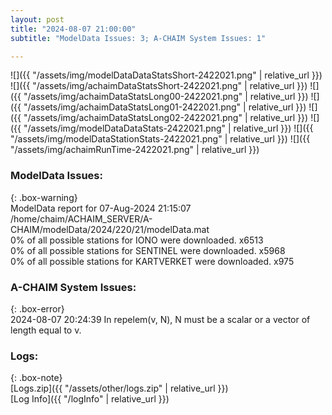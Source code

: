 ```yaml
---
layout: post
title: "2024-08-07 21:00:00"
subtitle: "ModelData Issues: 3; A-CHAIM System Issues: 1"

---
```


![]({{ "/assets/img/modelDataDataStatsShort-2422021.png" | relative_url }})
![]({{ "/assets/img/achaimDataStatsShort-2422021.png" | relative_url }})
![]({{ "/assets/img/achaimDataStatsLong00-2422021.png" | relative_url }})
![]({{ "/assets/img/achaimDataStatsLong01-2422021.png" | relative_url }})
![]({{ "/assets/img/achaimDataStatsLong02-2422021.png" | relative_url }})
![]({{ "/assets/img/modelDataDataStats-2422021.png" | relative_url }})
![]({{ "/assets/img/modelDataStationStats-2422021.png" | relative_url }})
![]({{ "/assets/img/achaimRunTime-2422021.png" | relative_url }})


### ModelData Issues:  
  
{: .box-warning}  
 ModelData report for 07-Aug-2024 21:15:07   
 /home/chaim/ACHAIM_SERVER/A-CHAIM/modelData/2024/220/21/modelData.mat   
 0% of all possible stations for IONO were downloaded. x6513   
 0% of all possible stations for SENTINEL were downloaded. x5968   
 0% of all possible stations for KARTVERKET were downloaded. x975   
  
### A-CHAIM System Issues:  
  
{: .box-error}  
2024-08-07 20:24:39 In repelem(v, N), N must be a scalar or a vector of length equal to v.  

### Logs:  
  
{: .box-note}  
[Logs.zip]({{ "/assets/other/logs.zip" | relative_url }})  
[Log Info]({{ "/logInfo" | relative_url }})  
